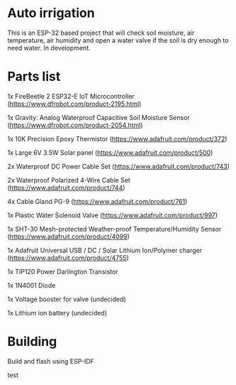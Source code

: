 # Auto irrigation

This is an ESP-32 based project that will check soil moisture, air temperature, air humidity and open a water valve if the soil is dry enough to need water. In development.

# Parts list
1x FireBeetle 2 ESP32-E IoT Microcontroller (https://www.dfrobot.com/product-2195.html)

1x Gravity: Analog Waterproof Capacitive Soil Moisture Sensor (https://www.dfrobot.com/product-2054.html)

1x 10K Precision Epoxy Thermistor (https://www.adafruit.com/product/372)

1x Large 6V 3.5W Solar panel (https://www.adafruit.com/product/500)

2x Waterproof DC Power Cable Set (https://www.adafruit.com/product/743)

2x Waterproof Polarized 4-Wire Cable Set (https://www.adafruit.com/product/744)

4x Cable Gland PG-9 (https://www.adafruit.com/product/761)

1x Plastic Water Solenoid Valve (https://www.adafruit.com/product/997)

1x SHT-30 Mesh-protected Weather-proof Temperature/Humidity Sensor (https://www.adafruit.com/product/4099)

1x Adafruit Universal USB / DC / Solar Lithium Ion/Polymer charger (https://www.adafruit.com/product/4755)

1x TIP120 Power Darlington Transistor

1x 1N4001 Diode

1x Voltage booster for valve (undecided)

1x Lithium ion battery (undecided)

# Building
Build and flash using ESP-IDF

test